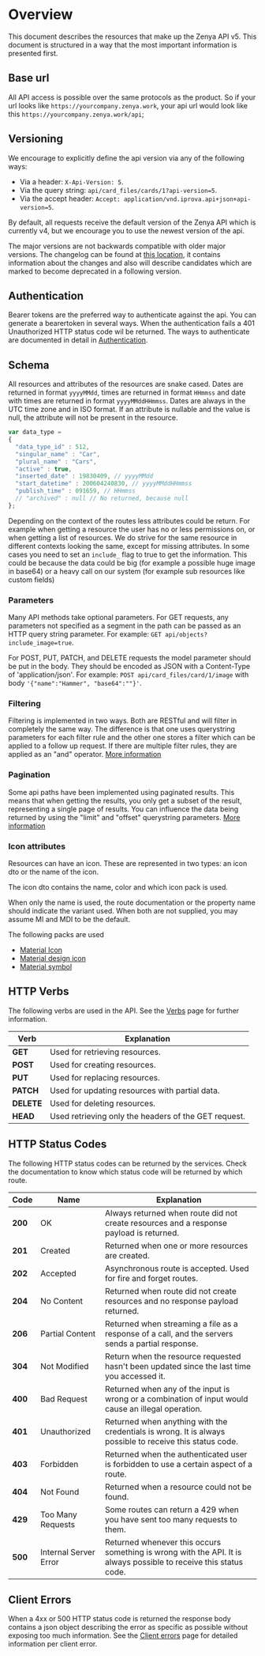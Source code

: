 # Overview
This document describes the resources that make up the Zenya API v5. This document is structured in a way that the most important information is presented first.

## Base url

All API access is possible over the same protocols as the product. So if your url looks like `https://yourcompany.zenya.work`, your api url would look like this `https://yourcompany.zenya.work/api`;

## Versioning
We encourage to explicitly define the api version via any of the following ways:
- Via a header: `X-Api-Version: 5`.
- Via the query string: `api/card_files/cards/1?api-version=5`.
- Via the accept header: `Accept: application/vnd.iprova.api+json+api-version=5`.

By default, all requests receive the default version of the Zenya API which is currently v4, but we encourage you to use the newest version of the api.

The major versions are not backwards compatible with older major versions. The changelog can be found at [this location][change_log], it contains information about the changes and also will describe candidates which are marked to become deprecated in a following version.

## Authentication
Bearer tokens are the preferred way to authenticate against the api. You can generate a bearertoken in several ways.  When the authentication fails a 401 Unauthorized HTTP status code wil be returned. The ways to authenticate are documented in detail in [Authentication][authentication].

## Schema

All resources and attributes of the resources are snake cased. Dates are returned in format `yyyyMMdd`, times are returned in format `HHmmss` and date with times are returned in format `yyyyMMddHHmmss`. Dates are always in the UTC time zone and in ISO format. If an attribute is nullable and the value is null, the attribute will not be present in the resource.
```javascript
var data_type =
{
  "data_type_id" : 512,
  "singular_name" : "Car",
  "plural_name" : "Cars",
  "active" : true,
  "inserted_date" : 19830409, // yyyyMMdd
  "start_datetime" : 200604240830, // yyyyMMddHHmmss
  "publish_time" : 091659, // HHmmss
  // "archived" : null // No returned, because null
};
```

Depending on the context of the routes less attributes could be return. For example when getting a resource the user has no or less permissions on, or when getting a list of resources. We do strive for the same resource in different contexts looking the same, except for missing attributes. In some cases you need to set an `include_` flag to true to get the information. This could be because the data could be big (for example a possible huge image in base64) or a heavy call on our system (for example sub resources like custom fields)

### Parameters
Many API methods take optional parameters. For GET requests, any parameters not specified as a segment in the path can be passed as an HTTP query string parameter. For example: `GET api/objects?include_image=true`.

For POST, PUT, PATCH, and DELETE requests the model parameter should be put in the body. They should be encoded as JSON with a Content-Type of 'application/json'. For example: `POST api/card_files/card/1/image` with body `'{"name":"Hammer", "base64":""}'`.

### Filtering
Filtering is implemented in two ways. Both are RESTful and will filter in completely the same way. The difference is that one uses querystring parameters for each filter rule and the other one stores a filter which can be applied to a follow up request. If there are multiple filter rules, they are applied as an "and" operator. [More information][Filtering]

### Pagination
Some api paths have been implemented using paginated results. This means that when getting the results, you only get a subset of the result, representing a single page of results. You can influence the data being returned by using the "limit" and "offset" querystring parameters. [More information][Pagination]

### Icon attributes
Resources can have an icon. These are represented in two types: an icon dto or the name of the icon.

The icon dto contains the name, color and which icon pack is used. 

When only the name is used, the route documentation or the property name should indicate the variant used. When both are not supplied, you may assume MI and MDI to be the default.

The following packs are used
- [Material Icon](https://fonts.google.com/icons/)
- [Material design icon](https://materialdesignicons.com/)
- [Material symbol](https://fonts.google.com/icons?icon.set=Material+Symbols&icon.style=Sharp)


## HTTP Verbs
The following verbs are used in the API. See the [Verbs][verbs] page for further information.

| Verb | Explanation |
|--|--|
| **GET** | Used for retrieving resources. |
| **POST** | Used for creating resources. |
| **PUT** | Used for replacing resources.|
| **PATCH** | Used for updating resources with partial data. |
| **DELETE** | Used for deleting resources. |
| **HEAD** | Used retrieving only the headers of the GET request. |

## HTTP Status Codes
The following HTTP status codes can be returned by the services. Check the documentation to know which status code will be returned by which route.

|Code|Name|Explanation|
|--|--|--|
|**200**|OK|Always returned when route did not create resources and a response payload is returned.|
|**201**|Created|Returned when one or more resources are created.|
|**202**|Accepted|Asynchronous route is accepted. Used for fire and forget routes.|
|**204**|No Content|Returned when route did not create resources and no response payload returned.|
|**206**|Partial Content|Returned when streaming a file as a response of a call, and the servers sends a partial response.|
|**304**|Not Modified|Return when the resource requested hasn't been updated since the last time you accessed it.
|**400**|Bad Request|Returned when any of the input is wrong or a combination of input would cause an illegal operation.|
|**401**|Unauthorized|Returned when anything with the credentials is wrong. It is always possible to receive this status code.|
|**403**|Forbidden|Returned when the authenticated user is forbidden to use a certain aspect of a route.|
|**404**|Not Found|Returned when a resource could not be found.|
|**429**|Too Many Requests|Some routes can return a 429 when you have sent too many requests to them.|
|**500**|Internal Server Error|Returned whenever this occurs something is wrong with the API. It is always possible to receive this status code.|

## Client Errors
When a 4xx or 500 HTTP status code is returned the response body contains a json object describing the error as specific as possible without exposing too much information. See the [Client errors][client_errors] page for detailed information per client error.



[//]: # (These are reference links used in the body of this note and get stripped out when the markdown processor does its job. There is no need to format nicely because it shouldn't be seen.)
[change_log]: <Changelog.md>
[breakingchanges]: <BreakingChanges.md>
[verbs]: <Documentation/Verbs.md>
[client_errors]:<Documentation/ClientErrors.md>
[Authentication]:<Documentation/Authentication.md>
[Filtering]:<Documentation/Filtering.md>
[Pagination]:<Documentation/Pagination.md>
